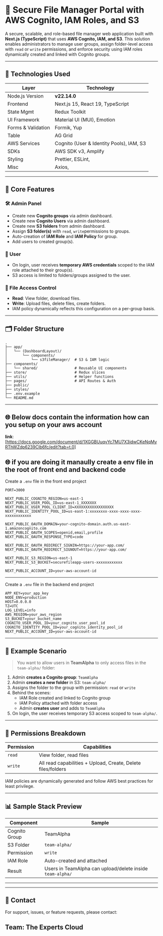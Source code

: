# 📁 Secure File Manager Portal with AWS Cognito, IAM Roles, and S3

A secure, scalable, and role-based file manager web application built with **Next.js (TypeScript)** that uses **AWS Cognito, IAM, and S3**. This solution enables administrators to manage user groups, assign folder-level access with `read` or `write` permissions, and enforce security using IAM roles dynamically created and linked with Cognito groups.

---

## 🚀 Technologies Used

| Layer              | Technology                               |
| ------------------ | ---------------------------------------- |
| Node.js Version    | **v22.14.0**                             |
| Frontend           | Next.js 15, React 19, TypeScript         |
| State Mgmt         | Redux Toolkit                            |
| UI Framework       | Material UI (MUI), Emotion               |
| Forms & Validation | Formik, Yup                              |
| Table              | AG Grid                                  |
| AWS Services       | Cognito (User & Identity Pools), IAM, S3 |
| SDKs               | AWS SDK v3, Amplify                      |
| Styling            | Prettier, ESLint,                        |
| Misc               | Axios,                                   |

---

## 🔐 Core Features

### 🛠 Admin Panel

- Create new **Cognito groups** via admin dashboard.
- Create new **Cognito Users** via admin dashboard.
- Create new **S3 folders** from admin dashboard.
- Assign **S3 folder(s)** with `read`, `write`permissions to groups.
- Auto-creation of **IAM Role** and **IAM Policy** for group.
- Add users to created group(s).

### 👥 User

- On login, user receives **temporary AWS credentials** scoped to the IAM role attached to their group(s).
- S3 access is limited to folders/groups assigned to the user.

### 📂 File Access Control

- **Read**: View folder, download files.
- **Write**: Upload files, delete files, create folders.
- IAM policy dynamically reflects this configuration on a per-group basis.

---

## 🗂 Folder Structure

```
.
├── app/
│   └── (DashboardLayout)/
│       └── components/
│           └── s3fileManager/  # S3 & IAM logic
├── components/
│   └── shared/                 # Reusable UI components
├── store/                      # Redux slices
├── utils/                      # Helper functions
├── pages/                      # API Routes & Auth
├── public/
├── styles/
├── .env.example
└── README.md
```

---

## 🌐 Below docs contain the information how can you setup on your aws account

**link**: [https://docs.google.com/document/d/1XGGBUuqvYc7MU7X3idwCKeNqMyRThWZdp6239CIb6fc/edit?tab=t.0]

## 🌐 if you are doing it manaully create a env file in the root of front end and backend code

Create a `.env` file in the front end project

```env
PORT=3000

NEXT_PUBLIC_COGNITO_REGION=us-east-1
NEXT_PUBLIC_USER_POOL_ID=us-east-1_XXXXXXX
NEXT_PUBLIC_USER_POOL_CLIENT_ID=XXXXXXXXXXXXXXXXXX
NEXT_PUBLIC_IDENTITY_POOL_ID=us-east-1:xxxxxxxx-xxxx-xxxx-xxxx-xxxxxxxxxxxx

NEXT_PUBLIC_OAUTH_DOMAIN=your-cognito-domain.auth.us-east-1.amazoncognito.com
NEXT_PUBLIC_OAUTH_SCOPES=openid,email,profile
NEXT_PUBLIC_OAUTH_RESPONSE_TYPE=code

NEXT_PUBLIC_OAUTH_REDIRECT_SIGNIN=https://your-app.com/
NEXT_PUBLIC_OAUTH_REDIRECT_SIGNOUT=https://your-app.com/

NEXT_PUBLIC_S3_REGION=us-east-1
NEXT_PUBLIC_S3_BUCKET=securefileapp-users-xxxxxxxxxxxx

NEXT_PUBLIC_ACCOUNT_ID=your-aws-account-id
```

---

Create a `.env` file in the backend end project

```env
APP_KEY=your_app_key
NODE_ENV=production
HOST=0.0.0.0
TZ=UTC
LOG_LEVEL=info
AWS_REGION=your_aws_region
S3_BUCKET=your_bucket_name
COGNITO_USER_POOL_ID=your_cognito_user_pool_id
COGNITO_IDENTITY_POOL_ID=your_cognito_identity_pool_id
NEXT_PUBLIC_ACCOUNT_ID=your-aws-account-id
```

---

## 🧪 Example Scenario

> You want to allow users in **TeamAlpha** to only access files in the `team-alpha/` folder:

1. Admin **creates a Cognito group**: `TeamAlpha`
2. Admin **creates a new folder** in S3: `team-alpha/`
3. Assigns the folder to the group with permission: `read` or `write`
4. Behind the scenes:
   - IAM Role created and linked to Cognito group
   - IAM Policy attached with folder access
   - Admin **creates user** and adds to `TeamAlpha`
5. On login, the user receives temporary S3 access scoped to `team-alpha/`.

---

## 📌 Permissions Breakdown

| Permission | Capabilities                                                 |
| ---------- | ------------------------------------------------------------ |
| `read`     | View folder, read files                                      |
| `write`    | All read capabilities + Upload, Create, Delete files/folders |

IAM policies are dynamically generated and follow AWS best practices for least privilege.

---

## 📊 Sample Stack Preview

| Component     | Sample                                                    |
| ------------- | --------------------------------------------------------- |
| Cognito Group | TeamAlpha                                                 |
| S3 Folder     | `team-alpha/`                                             |
| Permission    | `write`                                                   |
| IAM Role      | Auto-created and attached                                 |
| Result        | Users in TeamAlpha can upload/delete inside `team-alpha/` |

---

---

## 📧 Contact

For support, issues, or feature requests, please contact:

## **Team**: The Experts Cloud
